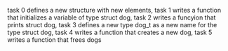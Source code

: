 task 0 defines a new structure with new elements, task 1 writes a function that initializes a variable of type struct dog, task 2 writes a funcyion that prints struct dog, task 3 defines a new type dog_t as a new name for the type struct dog, task 4 writes a function that creates a new dog, task 5 writes a function that frees dogs
